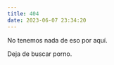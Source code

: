 ```yaml
---
title: 404
date: 2023-06-07 23:34:20
---
```


No tenemos nada de eso por aquí.

Deja de buscar porno.

